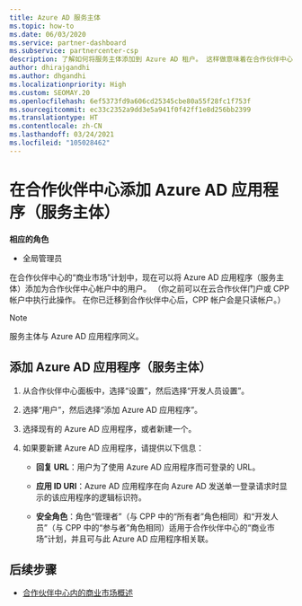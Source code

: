 ```yaml
---
title: Azure AD 服务主体
ms.topic: how-to
ms.date: 06/03/2020
ms.service: partner-dashboard
ms.subservice: partnercenter-csp
description: 了解如何将服务主体添加到 Azure AD 租户。 这样做意味着在合作伙伴中心添加 Azure AD 应用程序（服务主体）。
author: dhirajgandhi
ms.author: dhgandhi
ms.localizationpriority: High
ms.custom: SEOMAY.20
ms.openlocfilehash: 6ef5373fd9a606cd25345cbe80a55f28fc1f753f
ms.sourcegitcommit: ec33c2352a9dd3e5a941f0f42ff1e8d256bb2399
ms.translationtype: HT
ms.contentlocale: zh-CN
ms.lasthandoff: 03/24/2021
ms.locfileid: "105028462"
---
```

# <a name="add-an-azure-ad-application-service-principal-in-partner-center"></a>在合作伙伴中心添加 Azure AD 应用程序（服务主体）

**相应的角色**

- 全局管理员

在合作伙伴中心的“商业市场”计划中，现在可以将 Azure AD 应用程序（服务主体）添加为合作伙伴中心帐户中的用户。 （你之前可以在云合作伙伴门户或 CPP 帐户中执行此操作。 在你已迁移到合作伙伴中心后，CPP 帐户会是只读帐户。）
 
>[!Note] 
>服务主体与 Azure AD 应用程序同义。

## <a name="add-an-azure-ad-application-service-principal"></a>添加 Azure AD 应用程序（服务主体）

1. 从合作伙伴中心面板中，选择“设置”，然后选择“开发人员设置”。

2. 选择“用户”，然后选择“添加 Azure AD 应用程序”。

3. 选择现有的 Azure AD 应用程序，或者新建一个。

4. 如果要新建 Azure AD 应用程序，请提供以下信息：  

   - **回复 URL**：用户为了使用 Azure AD 应用程序而可登录的 URL。

   - **应用 ID URI**：Azure AD 应用程序在向 Azure AD 发送单一登录请求时显示的该应用程序的逻辑标识符。

   - **安全角色**：角色“管理者”（与 CPP 中的“所有者”角色相同）和“开发人员”（与 CPP 中的“参与者”角色相同）适用于合作伙伴中心的“商业市场”计划，并且可与此 Azure AD 应用程序相关联。  

## <a name="next-steps"></a>后续步骤

- [合作伙伴中心内的商业市场概述](csp-commercial-marketplace-overview.md)